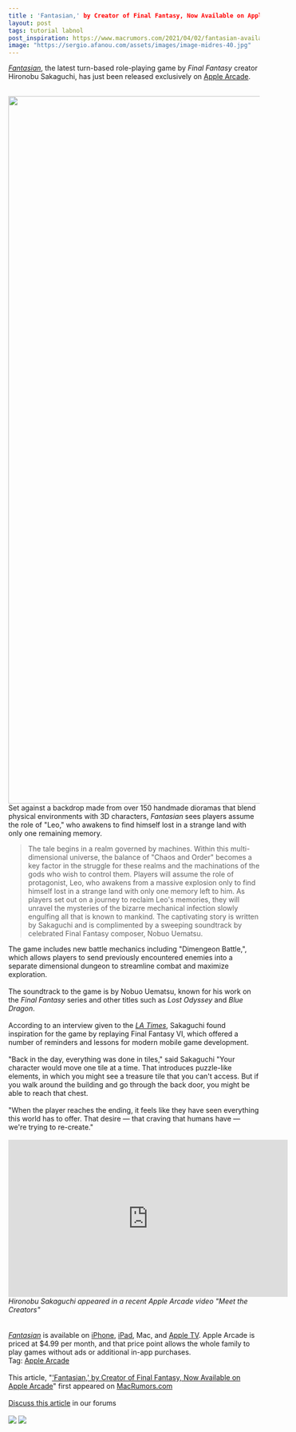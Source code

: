```yaml
---
title : 'Fantasian,' by Creator of Final Fantasy, Now Available on Apple Arcade
layout: post
tags: tutorial labnol
post_inspiration: https://www.macrumors.com/2021/04/02/fantasian-available-apple-arcade/
image: "https://sergio.afanou.com/assets/images/image-midres-40.jpg"
---
```


<em><a href="https://apps.apple.com/app/fantasian/id1517339045">Fantasian</a></em>, the latest turn-based role-playing game by <em>Final Fantasy</em> creator Hironobu Sakaguchi, has just been released exclusively on <a href="https://www.macrumors.com/guide/apple-arcade/">Apple Arcade</a>. 
<br/>

<br/>
<img src="https://images.macrumors.com/article-new/2021/04/fantasian-apple-arcade.jpg" alt="" width="2258" height="1418" class="aligncenter size-full wp-image-792028" />
<br/>
Set against a backdrop made from over 150 handmade dioramas that blend physical environments with 3D characters, <em>Fantasian</em> sees players assume the role of "Leo," who awakens to find himself lost in a strange land with only one remaining memory.
<br/>
<blockquote>The tale begins in a realm governed by machines. Within this multi-dimensional universe, the balance of "Chaos and Order" becomes a key factor in the struggle for these realms and the machinations of the gods who wish to control them. Players will assume the role of protagonist, Leo, who awakens from a massive explosion only to find himself lost in a strange land with only one memory left to him. As players set out on a journey to reclaim Leo's memories, they will unravel the mysteries of the bizarre mechanical infection slowly engulfing all that is known to mankind. The captivating story is written by Sakaguchi and is complimented by a sweeping soundtrack by celebrated Final Fantasy composer, Nobuo Uematsu.</blockquote>The game includes new battle mechanics including "Dimengeon Battle,", which allows players to send previously encountered enemies into a separate dimensional dungeon to streamline combat and maximize exploration. 
<br/>

<br/>
The soundtrack to the game is by Nobuo Uematsu, known for his work on the <em>Final Fantasy</em> series and other titles such as <em>Lost Odyssey</em> and <em>Blue Dragon</em>.
<br/>

<br/>
According to an interview given to the <em><a href="https://www.latimes.com/entertainment-arts/story/2021-03-02/final-fantasy-creator-hironobu-sakaguchi-next-game-fantasian">LA Times</a></em>, Sakaguchi found inspiration for the game by replaying Final Fantasy VI, which offered a number of reminders and lessons for modern mobile game development.
<br/>

<br/>
"Back in the day, everything was done in tiles," said Sakaguchi "Your character would move one tile at a time. That introduces puzzle-like elements, in which you might see a treasure tile that you can't access. But if you walk around the building and go through the back door, you might be able to reach that chest.
<br/>

<br/>
"When the player reaches the ending, it feels like they have seen everything this world has to offer. That desire — that craving that humans have — we're trying to re-create."
<br/>

<br/>
<div class="center-wrap"><iframe width="560" height="315" src="https://www.youtube.com/embed/67umVefSXnY" title="YouTube video player" frameborder="0" allow="accelerometer; autoplay; clipboard-write; encrypted-media; gyroscope; picture-in-picture" allowfullscreen></iframe>
<br/>
<em>Hironobu Sakaguchi appeared in a recent &zwnj;Apple Arcade&zwnj; video "Meet the Creators"</em></div>
<br/>

<br/>
<em><a href="https://apps.apple.com/app/fantasian/id1517339045">Fantasian</a></em> is available on <a href="https://www.macrumors.com/guide/iphone/">iPhone</a>, <a href="https://www.macrumors.com/roundup/ipad/">iPad</a>, Mac, and <a href="https://www.macrumors.com/roundup/apple-tv/">Apple TV</a>. ‌&zwnj;Apple Arcade&zwnj;‌‌‌‌ is priced at &#36;4.99 per month, and that price point allows the whole family to play games without ads or additional in-app purchases.<div class="linkback">Tag: <a href="https://www.macrumors.com/guide/apple-arcade/">Apple Arcade</a></div><br/>This article, &quot;<a href="https://www.macrumors.com/2021/04/02/fantasian-available-apple-arcade/">&#039;Fantasian,&#039; by Creator of Final Fantasy, Now Available on Apple Arcade</a>&quot; first appeared on <a href="https://www.macrumors.com">MacRumors.com</a><br/><br/><a href="https://forums.macrumors.com/threads/fantasian-by-creator-of-final-fantasy-now-available-on-apple-arcade.2290383/">Discuss this article</a> in our forums<br/><br/><div class="feedflare">
<a href="http://feeds.macrumors.com/~ff/MacRumors-All?a=RSYGQx4HL8Y:kDNeYzsrXko:6W8y8wAjSf4"><img src="http://feeds.feedburner.com/~ff/MacRumors-All?d=6W8y8wAjSf4" border="0"></img></a> <a href="http://feeds.macrumors.com/~ff/MacRumors-All?a=RSYGQx4HL8Y:kDNeYzsrXko:qj6IDK7rITs"><img src="http://feeds.feedburner.com/~ff/MacRumors-All?d=qj6IDK7rITs" border="0"></img></a>
</div><img src="http://feeds.feedburner.com/~r/MacRumors-All/~4/RSYGQx4HL8Y" height="1" width="1" alt=""/>
